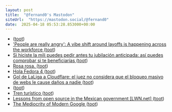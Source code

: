 ```yaml
---
layout: post
title:  "@fernand0's Mastodon"
siteUrl:  "https://mastodon.social/@fernand0"
date:  2025-04-18 05:53:28.853000+00:00
---
```

*  [ ](https://nixnet.social/users/sl1200) ([toot](https://mastodon.social/@fernand0/114357410781468939))
*  ['People are really angry': A vibe shift around layoffs is happening across the workforce ](https://www.cnbc.com/2025/03/16/a-vibe-shift-around-layoffs-is-happening-across-the-workforce.htm) ([toot](https://mastodon.social/@fernand0/114356430014543420))
*  [Si hiciste la mili puedes pedir antes tu jubilación anticipada: así puedes comprobar si te beneficiarías ](https://www.genbeta.com/actualidad/hiciste-mili-puedes-pedir-antes-tu-jubilacion-anticipada-asi-puedes-comprobar-te-beneficiaria) ([toot](https://mastodon.social/@fernand0/114354524485729158))
*  [Rosa rosa. ](https://avecesunafoto.wordpress.com/2025/04/16/rosa-rosa) ([toot](https://mastodon.social/@fernand0/114354499684573777))
*  [Hola Fedora 4 ](https://mastodon.social/@fernand0/114354326540644638) ([toot](https://mastodon.social/@fernand0/114354326540644638))
*  [Gol de LaLiga a Cloudflare: el juez no considera que el bloqueo masivo de webs le cause daños a nadie ](https://www.genbeta.com/actualidad/gol-laliga-a-cloudflare-juez-no-considera-que-bloqueo-masivo-webs-le-cause-danos-a-nadi) ([toot](https://mastodon.social/@fernand0/114354259193970696))
*  [ ](https://mastodon.social/@jsmanrique) ([toot](https://mastodon.social/@fernand0/114354058866287228))
*  [Tren turístico ](https://www.flickr.com/photos/fernand0/54418516197) ([toot](https://mastodon.social/@fernand0/114354045713816739))
*  [Lessons from open source in the Mexican government [LWN.net] ](https://lwn.net/Articles/1013776) ([toot](https://mastodon.social/@fernand0/114354018294892790))
*  [The Mediocrity of Modern Google ](https://om.co/2025/03/29/the-mediocrity-of-modern-google) ([toot](https://mastodon.social/@fernand0/114353827779972921))
